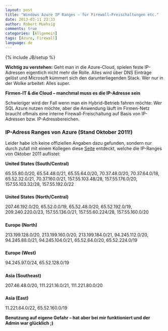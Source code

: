 ```yaml
---
layout: post
title: "Windows Azure IP Ranges – für Firewall-Freischaltungen etc."
date: 2013-03-11 22:33
author: Robert Muehsig
comments: true
categories: [Allgemein]
tags: [Azure, Firewall]
language: de
---
```

{% include JB/setup %}
<p><strong>Wichtig zu verstehen:</strong> Geht man in die Azure-Cloud, spielen feste IP-Adressen eigentlich nicht mehr die Rolle. Alles wird über DNS Einträge gelöst und Microsoft kümmert sich den darunterliegenden Stack. Wer nur in der Wolke arbeitet: Alles super.</p> <p><strong>Firmen-IT &amp; die Cloud – manchmal muss es die IP-Adresse sein</strong></p> <p>Schwieriger wird der Fall wenn man ein Hybrid-Betrieb fahren möchte: Wer SQL Azure nutzen möchte, aber die Anwendung läuft im Firmen-Netz braucht oftmals eine interne Firewall-Freischaltung auf Basis von IP-Adressen bzw. IP-Adressbereichen.</p> <h3>IP-Adress Ranges von Azure (Stand Oktober 2011!)</h3> <p>Leider habe ich keine offiziellen Angaben dazu gefunden, sondern nur durch zufall mit einem Kollegen diese <a href="http://msdn.microsoft.com/en-us/library/windowsazure/hh508976.aspx">Seite</a> entdeckt, welche die IP-Ranges von Oktober 2011 auflistet:</p> <p><strong>United States (South/Central)</strong> <p>65.55.80.0/20, 65.54.48.0/21, 65.55.64.0/20, 70.37.48.0/20, 70.37.64.0/18, 65.52.32.0/21, 70.37.160.0/21, 157.55.103.48/28, 157.55.176.0/20, 157.55.103.32/28, 157.55.192.0/22 <h5></h5> <p><strong>United States (North/Central)</strong> <p>207.46.192.0/20, 65.52.0.0/19, 65.52.48.0/20, 65.52.192.0/19, 209.240.220.0/23, 157.55.136.0/21, 157.55.60.224/28, 157.55.160.0/20 <h5></h5> <p><strong>Europe (North)</strong> <p>213.199.128.0/20, 213.199.160.0/20, 213.199.184.0/21, 94.245.112.0/20, 94.245.88.0/21, 94.245.104.0/21, 65.52.64.0/20, 65.52.224.0/19 <h5></h5> <p><strong>Europe (West)</strong> <p>94.245.97.0/24, 65.52.128.0/19 <h5></h5> <p><strong>Asia (Southeast)</strong> <p>207.46.48.0/20, 111.221.16.0/21, 111.221.80.0/20 <h5></h5> <p><strong>Asia (East)</strong> <p>11.221.64.0/22, 65.52.160.0/19 <p><strong>Benutzung auf eigene Gefahr – hat aber bei mir funktioniert und der Admin war glücklich ;)</strong>
